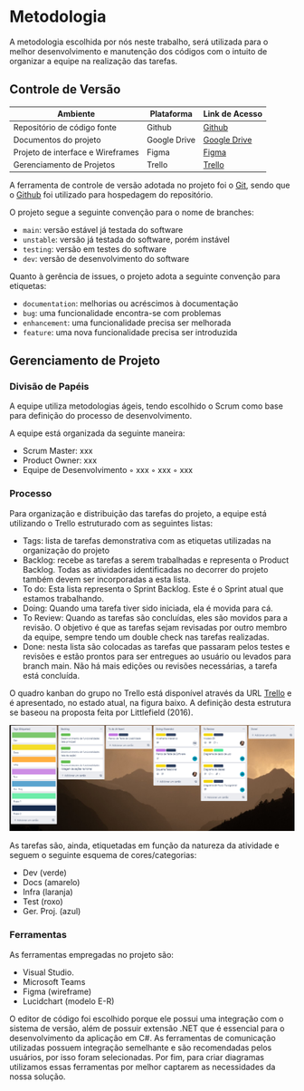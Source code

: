 
# Metodologia

A metodologia escolhida por nós neste trabalho, será utilizada para o melhor desenvolvimento e manutenção dos códigos com o intuito de organizar a equipe na realização das tarefas.

## Controle de Versão

|Ambiente|Plataforma|Link de Acesso|
|--------|----------|--------------|
|Repositório de código fonte|Github|[Github](https://github.com/ICEI-PUC-Minas-PMV-ADS/pmv-ads-2022-1-e2-proj-int-t4-sistema-de-contratacao-de-domesticas)|
|Documentos do projeto|Google Drive|[Google Drive](https://drive.google.com/drive/u/1/folders/1UxTwJMEI0befRfgNOEOdxKRZW9BWRldS)|
|Projeto de interface e Wireframes|Figma|[Figma](https://www.figma.com/file/RDZ56R1yrkylvVthPuLZq4/Untitled?node-id=0%3A1)|
|Gerenciamento de Projetos|Trello|[Trello](https://trello.com/b/1FLxIkyC/trabalho-ads-2-semestre)|

A ferramenta de controle de versão adotada no projeto foi o
[Git](https://git-scm.com/), sendo que o [Github](https://github.com)
foi utilizado para hospedagem do repositório.

O projeto segue a seguinte convenção para o nome de branches:

- `main`: versão estável já testada do software
- `unstable`: versão já testada do software, porém instável
- `testing`: versão em testes do software
- `dev`: versão de desenvolvimento do software

Quanto à gerência de issues, o projeto adota a seguinte convenção para
etiquetas:

- `documentation`: melhorias ou acréscimos à documentação
- `bug`: uma funcionalidade encontra-se com problemas
- `enhancement`: uma funcionalidade precisa ser melhorada
- `feature`: uma nova funcionalidade precisa ser introduzida


## Gerenciamento de Projeto

### Divisão de Papéis

A equipe utiliza metodologias ágeis, tendo escolhido o Scrum como base para definição do processo de desenvolvimento.

A equipe está organizada da seguinte maneira:

-  Scrum Master: xxx
-  Product Owner: xxx
-  Equipe de Desenvolvimento
        ◦ xxx
        ◦ xxx
        ◦ xxx
 
### Processo
 
Para organização e distribuição das tarefas do projeto, a equipe está utilizando o Trello estruturado com as seguintes listas:

- Tags: lista de tarefas demonstrativa com as etiquetas utilizadas na organização do projeto
- Backlog: recebe as tarefas a serem trabalhadas e representa o Product Backlog. Todas as atividades identificadas no decorrer do projeto também devem ser incorporadas a esta lista.
- To do: Esta lista representa o Sprint Backlog. Este é o Sprint atual que estamos trabalhando.
- Doing: Quando uma tarefa tiver sido iniciada, ela é movida para cá.
- To Review: Quando as tarefas são concluídas, eles são movidos para a revisão. O objetivo é que as tarefas sejam revisadas por outro membro da equipe, sempre tendo um double check nas tarefas realizadas.
- Done: nesta lista são colocadas as tarefas que passaram pelos testes e revisões e estão prontos para ser entregues ao usuário ou levados para branch main. Não há mais edições ou revisões necessárias, a tarefa está concluída.

O quadro kanban do grupo no Trello está disponível através da URL [Trello](https://trello.com/b/1FLxIkyC/trabalho-ads-2-semestre) e é apresentado, no estado atual, na figura baixo. A definição desta estrutura se baseou na proposta feita por Littlefield (2016).

![Trello](img/trello.png)

As tarefas são, ainda, etiquetadas em função da natureza da atividade e seguem o seguinte esquema de cores/categorias:

- Dev (verde)
- Docs (amarelo)
- Infra (laranja)
- Test (roxo)
- Ger. Proj. (azul)

### Ferramentas

As ferramentas empregadas no projeto são:

- Visual Studio.
- Microsoft Teams
- Figma (wireframe)
- Lucidchart (modelo E-R)

O editor de código foi escolhido porque ele possui uma integração com o
sistema de versão, além de possuir extensão .NET que é essencial para o desenvolvimento da aplicação em C#. As ferramentas de comunicação utilizadas possuem
integração semelhante e são recomendadas pelos usuários, por isso foram selecionadas. Por fim, para criar
diagramas utilizamos essas ferramentas por melhor captarem as
necessidades da nossa solução.

